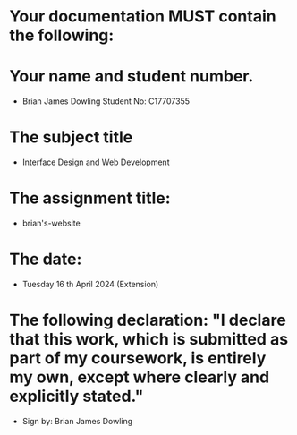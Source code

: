 # Your documentation MUST contain the following:

# Your name and student number.
* Brian James Dowling Student No: C17707355

# The subject title

* Interface Design and Web Development

# The assignment title:

* brian's-website

# The date:

* Tuesday 16 th April 2024 (Extension)

# The following declaration: "I declare that this work, which is submitted as part of my coursework, is entirely my own, except where clearly and explicitly stated." 

* Sign by: Brian James Dowling